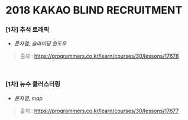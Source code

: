 # 2018 KAKAO BLIND RECRUITMENT

### [1차] 추석 트래픽
* *문자열, 슬라이딩 윈도우*  
> 출처 : https://programmers.co.kr/learn/courses/30/lessons/17676

<br>

### [1차] 뉴수 클러스터링
* *문자열, map*  
> 출처 : https://programmers.co.kr/learn/courses/30/lessons/17677

<br>

